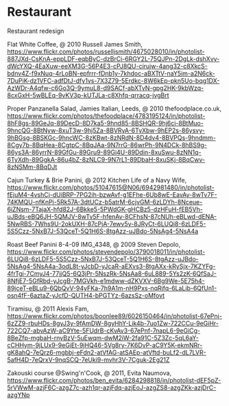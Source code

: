 # Restaurant
Restaurant redesign

Flat White Coffee, @ 2010 Russell James Smith, https://www.flickr.com/photos/russelljsmith/4675028010/in/photolist-887JXd-CsKnA-eppLDF-eqbByC-dzBrCi-6RGY2L-75QJPn-2DgLk-dshXvy-dWcYXQ-4EaXuw-eeXM3G-56P4E3-cPJ8QU-cirujw-4ang32-c8XkcS-bdnv4Z-f9xNuq-4rLoBN-epfrrr-fDnb1y-7khdoc-aBXTtV-naY5im-a2N6ck-7DuPiK-dz1VFC-adfDtJ-dfy1vs-7X3Z79-5Erdkc-8W6kEp-pkn5Uo-bqg1DX-AzWDr-A4qfw-c6Go3Q-9ymuL8-d9SACf-abXTvN-gpg2HK-9kbWzq-8cxGxH-5wBLEq-9vKV3p-kUTJLa-c8Xhfq-qrracq-jvgBrt

Proper Panzanella Salad, Jamies Italian, Leeds, @ 2010 thefoodplace.co.uk, https://www.flickr.com/photos/thefoodplace/4783195124/in/photolist-8hF8gs-89GeJq-89DecD-8D7ka5-9hnd85-8BSHQR-9hj6ci-8BtMuo-9hncQG-8BtNyw-8xuT3w-9hj5Za-8BVRyA-6TyXbw-9hEP2s-86ysvy-9hBGsg-8BSKGc-9hncWC-8zKBwt-8zNRdN-8D4dv4-8BVPQs-9hndmm-8Cgy7b-8BqHea-8CgtpC-8BqJAa-9N7rrG-86wrPh-9N4DCk-8hBS9g-86ys3A-86yrrN-89GfGu-89Gru9-89Gi4U-89Ddin-8xuSwu-8zNN1q-6TyXdh-89GgkA-86u4bZ-8zNLC9-9N7rL1-89DbaH-8xuSKj-8BqCwv-8zNSMm-8BqDJt

Cajun Turkey & Brie Panini, @ 2012 Kitchen Life of a Navy Wife, https://www.flickr.com/photos/51047615@N06/6942981480/in/photolist-fEjuM4-4vshCj-dUiBRP-7PG2ih-bzwAvf-g1EFhe-6Ub8wE-EavAy-8wTv7F-74KMQU-nfKnPi-5Rk57A-3dtUCz-b5atrM-6cjvGM-6zLDYh-8Nceue-6iZNsm-7TajaX-hfd82J-6Bkke5-5PWdGK-gHCBz5-dzHFuH-fEB5Vh-uJBds-eBQ6JH-5QMJV-8wTv5F-hfenAv-8CFhsN-87cNUh-eBLwd-dENA-5NwRBS-7Whs9U-2okUXH-87cPjA-7ewv5y-8JRyCt-6LUQj8-6zLDF5-5S5Czz-5NxB7J-53QceT-5Q1H6S-8tgAzz-uJBdo-5NsAg4-5NsA4a

Roast Beef Panini 8-4-09 IMG_4348, @ 2009 Steven Depolo, https://www.flickr.com/photos/stevendepolo/3790018011/in/photolist-6LUQj8-6zLDF5-5S5Czz-5NxB7J-53QceT-5Q1H6S-8tgAzz-uJBdo-5NsAg4-5NsA4a-3odL8t-yJcbD-yJcaR-aEXvs3-8tgAXx-kRySjx-7KZYFg-4frTgi-7CmyJ4-77jjQ5-6Q3jPr-5NszRk-5NsAa8-6uL889-5Ys2zK-6QfSaJ-8NfjE7-5GfRbd-yJcgB-7MGVkh-e1mdww-dZKVXV-6Bg9We-5E75h4-89jceT-eBLu9-6QbQvV-94yFKa-7h9A1m-nH9Pxs-nqRjfq-6LaLib-6QfUn1-osn4fF-6aztaZ-yJcfD-QUTH4-bPGTYz-6azsSz-oMfovt

Tiramisu, @ 2011 Alexis Fam, https://www.flickr.com/photos/boonlee89/6026150464/in/photolist-67ePnj-6zZZ9-rbuHDs-8gyJ3y-9fAmDW-8gyHhY-Lik4b-7uo1Zw-722CCu-9eGiHr-722CQ7-abvAzW-aC9Yte-5FUdrB-cKvAv3-67ePnf-7napL6-9eGiCg-8BeZfp-mgbaH-rnyBzV-5uEwqm-dwM2iW-2fa91C-5Z3Zc-5qL6aY-cCHHym-9jLUx9-9eGiEt-9jHQ46-5Vg8ry-7K6DvP-aC9Y5K-ekmNRr-gK8ahQ-7eQrz6-mgbbj-eFdn2-atVfAG-atSAEp-atVftd-buLf2-dL7LVR-5afH4D-7eQrxV-9nqSCQ-7eUki9-mvhr3V-7Cguk-2Eg21Z

Zakouski course @Swing'n'Cook, @ 2011, Evita Naumova, https://www.flickr.com/photos/ben_evita/6284298818/in/photolist-dEF5pZ-5rVWwM-azjF6C-azgZ7c-azh1qr-azjFdq-azjEoJ-azgZS8-azgZKk-azjDrC-azgYNp